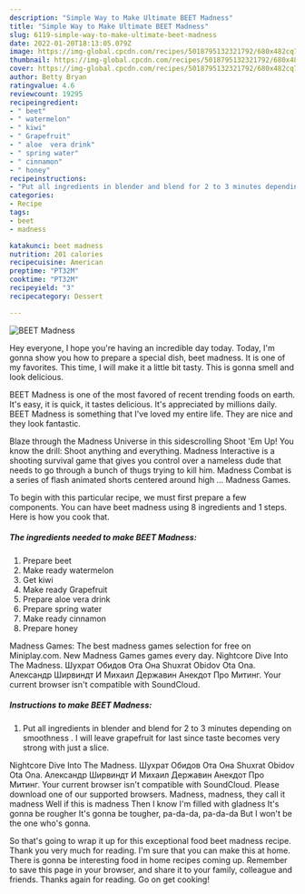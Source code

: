 ```yaml
---
description: "Simple Way to Make Ultimate BEET Madness"
title: "Simple Way to Make Ultimate BEET Madness"
slug: 6119-simple-way-to-make-ultimate-beet-madness
date: 2022-01-20T18:13:05.079Z
image: https://img-global.cpcdn.com/recipes/5018795132321792/680x482cq70/beet-madness-recipe-main-photo.jpg
thumbnail: https://img-global.cpcdn.com/recipes/5018795132321792/680x482cq70/beet-madness-recipe-main-photo.jpg
cover: https://img-global.cpcdn.com/recipes/5018795132321792/680x482cq70/beet-madness-recipe-main-photo.jpg
author: Betty Bryan
ratingvalue: 4.6
reviewcount: 19295
recipeingredient:
- " beet"
- " watermelon"
- " kiwi"
- " Grapefruit"
- " aloe  vera drink"
- " spring water"
- " cinnamon"
- " honey"
recipeinstructions:
- "Put all ingredients in blender and blend for 2 to 3 minutes depending on  smoothness . I will leave grapefruit for last since taste becomes very strong with just a slice."
categories:
- Recipe
tags:
- beet
- madness

katakunci: beet madness 
nutrition: 201 calories
recipecuisine: American
preptime: "PT32M"
cooktime: "PT32M"
recipeyield: "3"
recipecategory: Dessert

---
```



![BEET Madness](https://img-global.cpcdn.com/recipes/5018795132321792/680x482cq70/beet-madness-recipe-main-photo.jpg)

Hey everyone, I hope you're having an incredible day today. Today, I'm gonna show you how to prepare a special dish, beet madness. It is one of my favorites. This time, I will make it a little bit tasty. This is gonna smell and look delicious.

BEET Madness is one of the most favored of recent trending foods on earth. It's easy, it is quick, it tastes delicious. It's appreciated by millions daily. BEET Madness is something that I've loved my entire life. They are nice and they look fantastic.

Blaze through the Madness Universe in this sidescrolling Shoot &#39;Em Up! You know the drill: Shoot anything and everything. Madness Interactive is a shooting survival game that gives you control over a nameless dude that needs to go through a bunch of thugs trying to kill him. Madness Combat is a series of flash animated shorts centered around high … Madness Games.


To begin with this particular recipe, we must first prepare a few components. You can have beet madness using 8 ingredients and 1 steps. Here is how you cook that.

<!--inarticleads1-->

##### The ingredients needed to make BEET Madness:

1. Prepare  beet
1. Make ready  watermelon
1. Get  kiwi
1. Make ready  Grapefruit
1. Prepare  aloe  vera drink
1. Prepare  spring water
1. Make ready  cinnamon
1. Prepare  honey


Madness Games: The best madness games selection for free on Miniplay.com. New Madness Games games every day. Nightcore Dive Into The Madness. Шухрат Обидов Ота Она Shuxrat Obidov Ota Ona. Александр Ширвиндт И Михаил Державин Анекдот Про Митинг. Your current browser isn&#39;t compatible with SoundCloud. 

<!--inarticleads2-->

##### Instructions to make BEET Madness:

1. Put all ingredients in blender and blend for 2 to 3 minutes depending on  smoothness . I will leave grapefruit for last since taste becomes very strong with just a slice.


Nightcore Dive Into The Madness. Шухрат Обидов Ота Она Shuxrat Obidov Ota Ona. Александр Ширвиндт И Михаил Державин Анекдот Про Митинг. Your current browser isn&#39;t compatible with SoundCloud. Please download one of our supported browsers. Madness, madness, they call it madness Well if this is madness Then I know I&#39;m filled with gladness It&#39;s gonna be rougher It&#39;s gonna be tougher, pa-da-da, pa-da-da But I won&#39;t be the one who&#39;s gonna. 

So that's going to wrap it up for this exceptional food beet madness recipe. Thank you very much for reading. I'm sure that you can make this at home. There is gonna be interesting food in home recipes coming up. Remember to save this page in your browser, and share it to your family, colleague and friends. Thanks again for reading. Go on get cooking!
